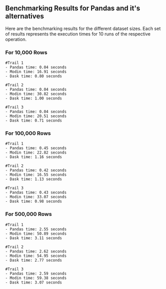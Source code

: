 ## Benchmarking Results for Pandas and it's alternatives

Here are the benchmarking results for the different dataset sizes. Each set of results represents the execution times for 10 runs of the respective operation.

### For 10,000 Rows
```
#Trail 1
- Pandas time: 0.04 seconds
- Modin time: 16.91 seconds
- Dask time: 0.80 seconds

#Trail 2
- Pandas time: 0.04 seconds
- Modin time: 30.82 seconds
- Dask time: 1.00 seconds

#Trail 3
- Pandas time: 0.04 seconds
- Modin time: 20.51 seconds
- Dask time: 0.71 seconds
```
### For 100,000 Rows
```
#Trail 1
- Pandas time: 0.45 seconds
- Modin time: 22.82 seconds
- Dask time: 1.16 seconds

#Trail 2
- Pandas time: 0.42 seconds
- Modin time: 16.55 seconds
- Dask time: 1.13 seconds

#Trail 3
- Pandas time: 0.43 seconds
- Modin time: 33.07 seconds
- Dask time: 0.98 seconds
```
### For 500,000 Rows
```
#Trail 1
- Pandas time: 2.55 seconds
- Modin time: 50.89 seconds
- Dask time: 3.11 seconds

#Trail 2
- Pandas time: 2.62 seconds
- Modin time: 54.95 seconds
- Dask time: 2.77 seconds

#Trail 3
- Pandas time: 2.59 seconds
- Modin time: 59.38 seconds
- Dask time: 3.07 seconds
```
